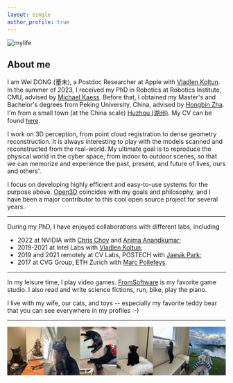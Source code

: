 ```yaml
---
layout: single
author_profile: true
---
```


![mylife](/assets/images/mylife.jpg)

## About me
I am Wei DONG (董未), a Postdoc Researcher at Apple with [Vladlen Koltun](https://vladlen.info). In the summer of 2023, I received my PhD in Robotics at Robotics Institute, CMU, advised by [Michael Kaess](https://www.cs.cmu.edu/~kaess/). Before that, I obtained my Master's and Bachelor's degrees from Peking University, China, advised by [Hongbin Zha](https://www.cis.pku.edu.cn/info/1177/1379.htm). I'm from a small town (at the China scale) [Huzhou (湖州)](https://www.google.com/maps/place/Huzhou,+Zhejiang,+China/@30.868142,120.0639318,31949m/data=!3m1!1e3!4m5!3m4!1s0x344b4b68f92db705:0x34467013b412f4f0!8m2!3d30.89441!4d120.086809). My CV can be found [here](/assets/pdf/cv.pdf).

I work on 3D perception, from point cloud registration to dense geometry reconstruction. It is always interesting to play with the models scanned and reconstructed from the real-world. My ultimate goal is to reproduce the physical world in the cyber space, from indoor to outdoor scenes, so that we can memorize and experience the past, present, and future of lives, ours and others'.

I focus on developing highly efficient and easy-to-use systems for the purpose above. [Open3D](https://github.com/intel-isl/Open3D) coincides with my goals and philosophy, and I have been a major contributor to this cool open source project for several years. 

---

During my PhD, I have enjoyed collaborations with different labs, including
- 2022 at NVIDIA with [Chris Choy](https://chrischoy.github.io/) and [Anima Anandkumar](http://tensorlab.cms.caltech.edu/users/anima/);
- 2019-2021 at Intel Labs with [Vladlen Koltun](https://vladlen.info);
- 2019 and 2021 remotely at CV Labs, POSTECH with [Jaesik Park](https://jaesik.info);
- 2017 at CVG Group, ETH Zurich with [Marc Pollefeys](https://people.inf.ethz.ch/pomarc/).

---

In my leisure time, I play video games. [FromSoftware](https://www.fromsoftware.jp/ww/) is my favorite game studio. I also read and write science fictions, run, bike, play the piano.

I live with my wife, our cats, and toys -- especially my favorite teddy bear that you can see everywhere in my profiles :-)

---
![mycats](/assets/images/cats.jpg)
